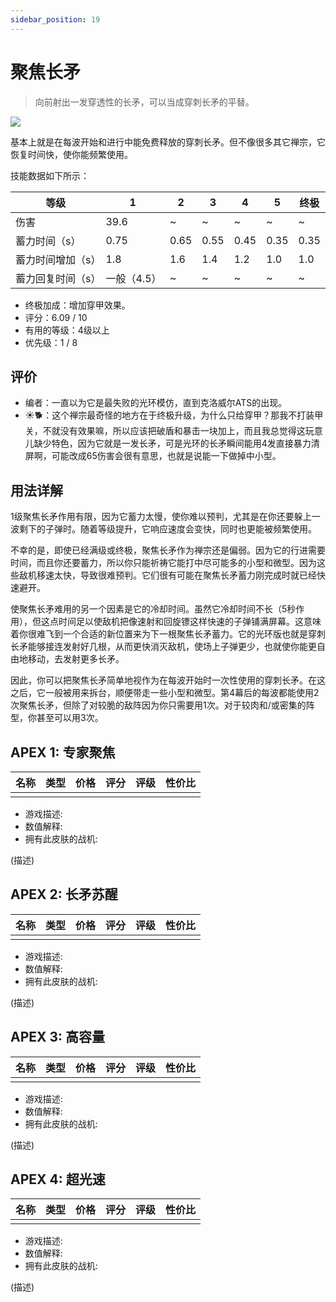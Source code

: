 ```yaml
---
sidebar_position: 19
---
```


# 聚焦长矛

> 向前射出一发穿透性的长矛，可以当成穿刺长矛的平替。

<img src="/terms/fl.png" style={{zoom:0.85}}/>

基本上就是在每波开始和进行中能免费释放的穿刺长矛。但不像很多其它禅宗，它恢复时间快，使你能频繁使用。

技能数据如下所示：

| 等级              | 1           | 2    | 3    | 4    | 5    | 终极 |
| ----------------- | ----------- | ---- | ---- | ---- | ---- | ---- |
| 伤害              | 39.6        | ~    | ~    | ~    | ~    | ~    |
| 蓄力时间（s）     | 0.75        | 0.65 | 0.55 | 0.45 | 0.35 | 0.35 |
| 蓄力时间增加（s） | 1.8         | 1.6  | 1.4  | 1.2  | 1.0  | 1.0  |
| 蓄力回复时间（s） | 一般（4.5） | ~    | ~    | ~    | ~    | ~    |

- 终极加成：增加穿甲效果。
- 评分：6.09 / 10
- 有用的等级：4级以上
- 优先级：1 / 8

## 评价

- 编者：一直以为它是最失败的光环模仿，直到克洛威尔ATS的出现。
- ☀🐕：这个禅宗最奇怪的地方在于终极升级，为什么只给穿甲？那我不打装甲关，不就没有效果嘛，所以应该把破盾和暴击一块加上，而且我总觉得这玩意儿缺少特色，因为它就是一发长矛，可是光环的长矛瞬间能用4发直接暴力清屏啊，可能改成65伤害会很有意思，也就是说能一下做掉中小型。

## 用法详解

1级聚焦长矛作用有限，因为它蓄力太慢，使你难以预判，尤其是在你还要躲上一波剩下的子弹时。随着等级提升，它响应速度会变快，同时也更能被频繁使用。

不幸的是，即使已经满级或终极，聚焦长矛作为禅宗还是偏弱。因为它的行进需要时间，而且你还要蓄力，所以你只能祈祷它能打中尽可能多的小型和微型。因为这些敌机移速太快，导致很难预判。它们很有可能在聚焦长矛蓄力刚完成时就已经快速避开。

使聚焦长矛难用的另一个因素是它的冷却时间。虽然它冷却时间不长（5秒作用），但这点时间足以使敌机把像速射和回旋镖这样快速的子弹铺满屏幕。这意味着你很难飞到一个合适的新位置来为下一根聚焦长矛蓄力。它的光环版也就是穿刺长矛能够接连发射好几根，从而更快消灭敌机，使场上子弹更少，也就使你能更自由地移动，去发射更多长矛。

因此，你可以把聚焦长矛简单地视作为在每波开始时一次性使用的穿刺长矛。在这之后，它一般被用来拆台，顺便带走一些小型和微型。第4幕后的每波都能使用2次聚焦长矛，但除了对较脆的敌阵因为你只需要用1次。对于较肉和/或密集的阵型，你甚至可以用3次。

## APEX 1: 专家聚焦

| 名称 | 类型 | 价格 | 评分 | 评级 | 性价比 |
| ---- | ---- | ---- | ---- | ---- | ------ |
|      |      |      |      |      |        |

- 游戏描述:
- 数值解释:
- 拥有此皮肤的战机:

(描述)

## APEX 2: 长矛苏醒

| 名称 | 类型 | 价格 | 评分 | 评级 | 性价比 |
| ---- | ---- | ---- | ---- | ---- | ------ |
|      |      |      |      |      |        |

- 游戏描述:
- 数值解释:
- 拥有此皮肤的战机:

(描述)

## APEX 3: 高容量

| 名称 | 类型 | 价格 | 评分 | 评级 | 性价比 |
| ---- | ---- | ---- | ---- | ---- | ------ |
|      |      |      |      |      |        |

- 游戏描述:
- 数值解释:
- 拥有此皮肤的战机:

(描述)

## APEX 4: 超光速

| 名称 | 类型 | 价格 | 评分 | 评级 | 性价比 |
| ---- | ---- | ---- | ---- | ---- | ------ |
|      |      |      |      |      |        |

- 游戏描述:
- 数值解释:
- 拥有此皮肤的战机:

(描述)

